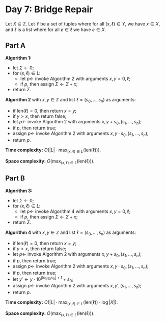 <!-- day07.md -->
<!-- Copyright (c) 2024-2025 Ishan Pranav -->
<!-- Licensed under the MIT license. -->

<!-- Bridge Repair -->

# Day 7: Bridge Repair

Let $X\subseteq\mathbb{Z}$. Let $Y$ be a set of tuples where for all
$(x,\ell)\in Y$, we have $x\in X$, and $\ell$ is a list where for all $e\in\ell$
we have $e\in X$.

## Part A

**Algorithm 1:**

* let $\Sigma\leftarrow 0$;
* for $(x,\ell)\in L$:
  * let $p\leftarrow$ invoke Algorithm 2 with arguments $x,y=0,\ell$;
  * if $p$, then assign $\Sigma\leftarrow\Sigma+x$;
* return $\Sigma$.
  
**Algorithm 2** with $x,y\in\mathbb{Z}$ and list $\ell=(s_0,\dots,s_n)$ as arguments:

* if $\mathrm{len}(\ell)=0$, then return $x=y$;
* if $y>x$, then return $\text{false}$;
* let $p\leftarrow$ invoke Algorithm 2 with arguments $x,y+s_0,(s_1,\dots,s_n)$;
* if $p$, then return $\text{true}$;
* assign $p\leftarrow$ invoke Algorithm 2 with arguments $x,y\cdot s_0,(s_1,\dots,s_n)$;
* return $p$.

**Time complexity:** $O(\lvert L\rvert\cdot\max_{(x,\ell)\in L}(\mathrm{len}(\ell)))$.

**Space complexity:** $O(\max_{(x,\ell)\in L}(\mathrm{len}(\ell)))$.

## Part B

**Algorithm 3:**

* let $\Sigma\leftarrow 0$;
* for $(x,\ell)\in L$:
  * let $p\leftarrow$ invoke Algorithm 4 with arguments $x,y=0,\ell$;
  * if $p$, then assign $\Sigma\leftarrow\Sigma+x$;
* return $\Sigma$.
  
**Algorithm 4** with $x,y\in\mathbb{Z}$ and list $\ell=(s_0,\dots,s_n)$ as arguments:

* if $\mathrm{len}(\ell)=0$, then return $x=y$;
* if $y>x$, then return $\text{false}$;
* let $p\leftarrow$ invoke Algorithm 2 with arguments $x,y+s_0,(s_1,\dots,s_n)$;
* if $p$, then return $\text{true}$;
* assign $p\leftarrow$ invoke Algorithm 2 with arguments $x,y\cdot s_0,(s_1,\dots,s_n)$;
* if $p$, then return $\text{true}$;
* let $y'\leftarrow y\cdot 10^{\lfloor\log_{10}{s_0}\rfloor+1}+s_0$;
* assign $p\leftarrow$ invoke Algorithm 2 with arguments $x,y',(s_1,\dots,s_n)$;
* return $p$.

**Time complexity:** $O(\lvert L\rvert\cdot\max_{(x,\ell)\in L}(\mathrm{len}(\ell))\cdot\log{\lvert X\rvert})$.

**Space complexity:** $O(\max_{(x,\ell)\in L}(\mathrm{len}(\ell)))$.
